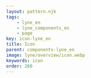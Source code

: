 ```yaml
---
layout: pattern.njk
tags: 
    - lyne_en
    - lyne_components_en
    - page
key: icon-lyne_en
title: Icon
parent: components-lyne_en
image: lyne/overview/icon.webp
keywords: icon
order: 260
---
```


